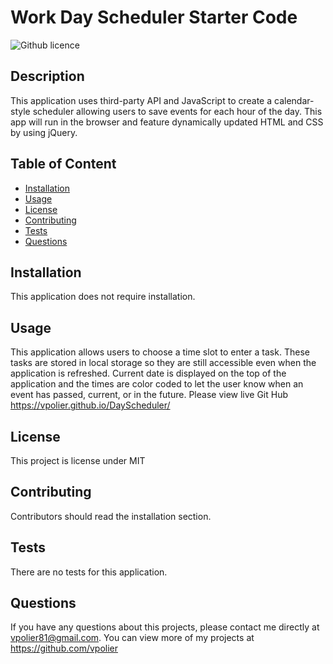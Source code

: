 # Work Day Scheduler Starter Code
![Github licence](http://img.shields.io/badge/license-MIT-blue.svg)

## Description
This application uses third-party API and JavaScript to create a calendar-style scheduler allowing users to save events for each hour of the day. This app will run in the browser and feature dynamically updated HTML and CSS by using jQuery.


## Table of Content
- [Installation](#installation)
- [Usage](#usage)
- [License](#license)
- [Contributing](#contributing)
- [Tests](#tests)
- [Questions](#questions)


## Installation

This application does not require installation.


## Usage

This application allows users to choose a time slot to enter a task. These tasks are stored in local storage so they are still accessible even when the application is refreshed. Current date is displayed on the top of the application and the times are color coded to let the user know when an event has passed, current, or in the future.
Please view live Git Hub https://vpolier.github.io/DayScheduler/


## License

This project is license under MIT


## Contributing

Contributors should read the installation section.


## Tests

There are no tests for this application.


## Questions 

If you have any questions about this projects, please contact me directly at vpolier81@gmail.com. You can view more of my projects at https://github.com/vpolier